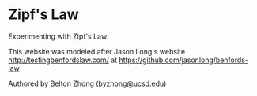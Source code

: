 Zipf's Law
=========

Experimenting with Zipf's Law

This website was modeled after Jason Long's website http://testingbenfordslaw.com/ at https://github.com/jasonlong/benfords-law

Authored by Belton Zhong (byzhong@ucsd.edu)
